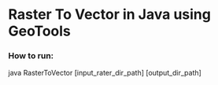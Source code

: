 # Raster To Vector in Java using GeoTools

### How to run:

java RasterToVector [input_rater_dir_path] [output_dir_path]
